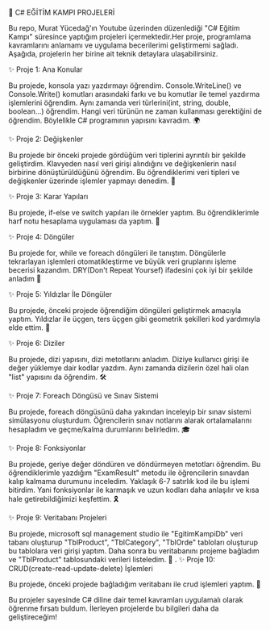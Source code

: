 🚀 C# EĞİTİM KAMPI PROJELERİ

Bu repo, Murat Yücedağ'ın Youtube üzerinden düzenlediği "C# Eğitim Kampı" süresince yaptığım projeleri içermektedir.Her proje, programlama kavramlarını anlamamı ve uygulama becerilerimi geliştirmemi sağladı. Aşağıda, projelerin her birine ait teknik detaylara ulaşabilirsiniz.

✨ Proje 1: Ana Konular

Bu projede, konsola yazı yazdırmayı öğrendim. Console.WriteLine() ve Console.Write() komutları arasındaki farkı ve bu komutlar ile temel yazdırma işlemlerini öğrendim. Aynı zamanda veri türlerini(int, string, double, boolean...) öğrendim. Hangi veri türünün ne zaman kullanması gerektiğini de öğrendim. Böylelikle C# programının yapısını kavradım. 🌍

✨ Proje 2: Değişkenler

Bu projede bir önceki projede gördüğüm veri tiplerini ayrıntılı bir şekilde geliştirdim. Klavyeden nasıl veri girişi alındığını ve değişkenlerin nasıl birbirine dönüştürüldüğünü öğrendim. Bu öğrendiklerimi veri tipleri ve değişkenler üzerinde işlemler yapmayı denedim. 🔢

✨ Proje 3: Karar Yapıları

Bu projede, if-else ve switch yapıları ile örnekler yaptım. Bu öğrendiklerimle harf notu hesaplama uygulaması da yaptım. 🧩

✨ Proje 4: Döngüler

Bu projede for, while ve foreach döngüleri ile tanıştım. Döngülerle tekrarlayan işlemleri otomatikleştirme ve büyük veri gruplarını işleme becerisi kazandım. DRY(Don't Repeat Yoursef) ifadesini çok iyi bir şekilde anladım  🔄

✨ Proje 5: Yıldızlar İle Döngüler

Bu projede, önceki projede öğrendiğim döngüleri geliştirmek amacıyla yaptım. Yıldızlar ile üçgen, ters üçgen gibi geometrik şekilleri kod yardımıyla elde ettim. 🔄

✨ Proje 6: Diziler

Bu projede, dizi yapısını, dizi metotlarını anladım. Diziye kullanıcı girişi ile değer yüklemye dair kodlar yazdım. Aynı zamanda dizilerin özel hali olan "list" yapısını da öğrendim. 🛠️

✨ Proje 7: Foreach Döngüsü ve Sınav Sistemi

Bu projede, foreach döngüsünü daha yakından inceleyip bir sınav sistemi simülasyonu oluşturdum. Öğrencilerin sınav notlarını alarak ortalamalarını hesapladım ve geçme/kalma durumlarını belirledim. 🎓

✨ Proje 8: Fonksiyonlar

Bu projede, geriye değer döndüren ve döndürmeyen metotları öğrendim. Bu öğrendiklerimle yazdığım "ExamResult" metodu ile öğrencilerin sınavdan kalıp kalmama durumunu inceledim. Yaklaşık 6-7 satırlık kod ile bu işlemi bitirdim. Yani fonksiyonlar ile karmaşık ve uzun kodları daha anlaşılır ve kısa hale getirebildiğimizi keşfettim. 🎗️

✨ Proje 9: Veritabanı Projeleri

Bu projede, microsoft sql management studio ile "EgitimKampiDb" veri tabanı oluşturup "TblProduct", "TblCategory", "TblOrde" tabloları oluşturup bu tablolara veri girişi yaptım. Daha sonra bu veritabanını projeme bağladım ve "TblProduct" tablosundaki verileri listeledim. 🔢
.
✨ Proje 10: CRUD(create-read-update-delete) İşlemleri

Bu projede, önceki projede bağladığım veritabanı ile crud işlemleri yaptım. 🧩

Bu projeler sayesinde C# diline dair temel kavramları uygulamalı olarak öğrenme fırsatı buldum. İlerleyen projelerde bu bilgileri daha da geliştireceğim!
